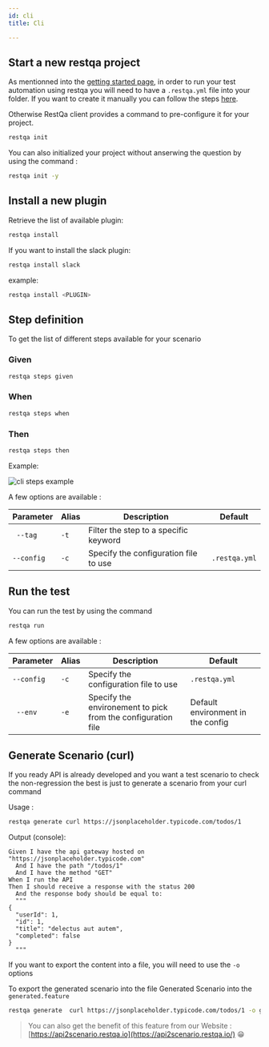 ```yaml
---
id: cli
title: Cli

---
```



## Start a new restqa project

As mentionned into the [getting started page](../getting-started/quickstart.md), in order to run your test automation using restqa you will need to have a `.restqa.yml` file into your folder.
If you want to create it manually you can follow the steps [here](../getting-started/manual-installation.md).

Otherwise RestQa client provides a command to pre-configure it for your project.

```bash
restqa init
```

You can also initialized your project without anserwing the question by using the command : 

```bash
restqa init -y
```

## Install a new plugin

Retrieve the list of available plugin:

```bash
restqa install 
```

If you want to install the slack plugin:


```bash
restqa install slack
```

example:

```bash
restqa install <PLUGIN>
```

## Step definition

To get the list of different steps available for your scenario

### Given

```bash
restqa steps given
```

### When

```bash
restqa steps when
```
### Then

```bash
restqa steps then
```

Example: 

![cli steps example](../assets/restqa-steps.gif)


A few options are available :

| Parameter  | Alias | Description                                                  | Default                           | 
| ---------- | ----- | ------------------------------------------------------------ | --------------------------------- |
| ` --tag`   | `-t`  | Filter the step to a specific keyword                        |                                   |
| `--config` | `-c`  | Specify the configuration file to use                        | `.restqa.yml`                     |

## Run the test

You can run the test by using the command

```bash
restqa run
```

A few options are available :

| Parameter  | Alias | Description                                                  | Default                           | 
| ---------- | ----- | ------------------------------------------------------------ | --------------------------------- |
| `--config` | `-c` | Specify the configuration file to use                        | `.restqa.yml`                     |
| ` --env`   | `-e` | Specify the environement to pick from the configuration file | Default environment in the config |

## Generate Scenario (curl)

If you ready API is already developed and you want a test scenario to check the non-regression the best is just to generate a scenario from your curl command

Usage : 

```bash
restqa generate curl https://jsonplaceholder.typicode.com/todos/1
```

Output (console):

```gherkin
Given I have the api gateway hosted on "https://jsonplaceholder.typicode.com"
  And I have the path "/todos/1"
  And I have the method "GET"
When I run the API
Then I should receive a response with the status 200
  And the response body should be equal to:
  """
{
  "userId": 1,
  "id": 1,
  "title": "delectus aut autem",
  "completed": false
}
  """
```

If you want to export the content into a file, you will need to use the `-o` options

To export the generated scenario into the file Generated Scenario into the `generated.feature`

```bash
restqa generate  curl https://jsonplaceholder.typicode.com/todos/1 -o generated.feature
```

> You can also get the benefit of this feature from our Website : [https://api2scenario.restqa.io](https://api2scenario.restqa.io/) 😁

